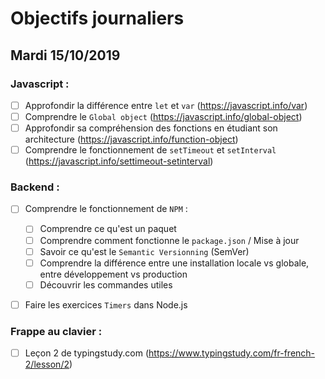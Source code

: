 # Objectifs journaliers

## Mardi 15/10/2019

### Javascript :

- [ ] Approfondir la différence entre `let` et `var` (https://javascript.info/var)
- [ ] Comprendre le `Global object` (https://javascript.info/global-object)
- [ ] Approfondir sa compréhension des fonctions en étudiant son architecture (https://javascript.info/function-object)
- [ ] Comprendre le fonctionnement de `setTimeout` et `setInterval` (https://javascript.info/settimeout-setinterval)

### Backend :

- [ ] Comprendre le fonctionnement de `NPM` :

  - [ ] Comprendre ce qu'est un paquet
  - [ ] Comprendre comment fonctionne le `package.json` / Mise à jour
  - [ ] Savoir ce qu'est le `Semantic Versionning` (SemVer)
  - [ ] Comprendre la différence entre une installation locale vs globale, entre développement vs production
  - [ ] Découvrir les commandes utiles

- [ ] Faire les exercices `Timers` dans Node.js

### Frappe au clavier :

- [ ] Leçon 2 de typingstudy.com (https://www.typingstudy.com/fr-french-2/lesson/2)
